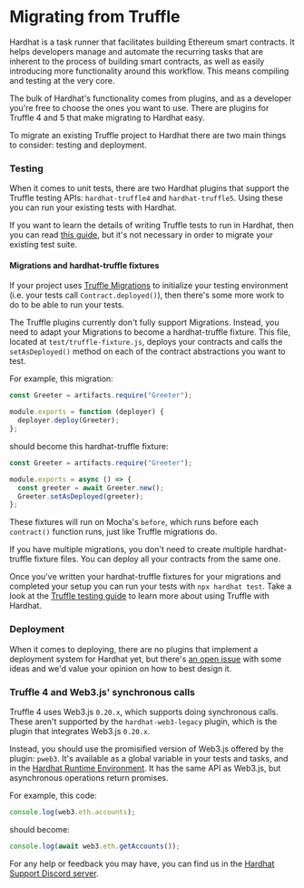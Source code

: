 # Migrating from Truffle

Hardhat is a task runner that facilitates building Ethereum smart contracts. It helps developers manage and automate the recurring tasks that are inherent to the process of building smart contracts, as well as easily introducing more functionality around this workflow. This means compiling and testing at the very core.

The bulk of Hardhat's functionality comes from plugins, and as a developer you're free to choose the ones you want to use. There are plugins for Truffle 4 and 5 that make migrating to Hardhat easy.



To migrate an existing Truffle project to Hardhat there are
two main things to consider: testing and deployment.

### Testing

When it comes to unit tests, there are two Hardhat plugins 
that support the Truffle testing APIs: `hardhat-truffle4` and `hardhat-truffle5`. 
Using these you can run your existing tests with Hardhat.

If you want to learn the details of writing Truffle tests to run in Hardhat, then you can read [this guide](./truffle-testing.md), but it's not necessary in order to migrate your existing test suite.

#### Migrations and hardhat-truffle fixtures

If your project uses [Truffle Migrations](https://www.trufflesuite.com/docs/truffle/getting-started/running-migrations) to initialize your testing environment (i.e. your tests call `Contract.deployed()`), then there's some more work to do to be able to run your tests.

The Truffle plugins currently don't fully support Migrations. Instead, you need to adapt your Migrations to become a hardhat-truffle fixture. This file, located at `test/truffle-fixture.js`, deploys your contracts and calls the `setAsDeployed()` method on each of the contract abstractions you want to test.

For example, this migration:

```js
const Greeter = artifacts.require("Greeter");

module.exports = function (deployer) {
  deployer.deploy(Greeter);
};
```

should become this hardhat-truffle fixture:

```js
const Greeter = artifacts.require("Greeter");

module.exports = async () => {
  const greeter = await Greeter.new();
  Greeter.setAsDeployed(greeter);
};
```

These fixtures will run on Mocha's `before`, which runs before each `contract()` function runs, just like Truffle migrations do.

If you have multiple migrations, you don't need to create multiple hardhat-truffle fixture files. You can deploy all your contracts from the same one.

Once you've written your hardhat-truffle fixtures for your migrations and completed your setup you can run your tests with `npx hardhat test`. Take a look at the [Truffle testing guide](/guides/truffle-testing.md) to learn more about using Truffle with Hardhat.

### Deployment

When it comes to deploying, there are no plugins that implement a deployment system for Hardhat yet, but there's [an open issue](https://github.com/nomiclabs/hardhat/issues/381) with some ideas and we'd value your opinion on how to best design it.

### Truffle 4 and Web3.js' synchronous calls

Truffle 4 uses Web3.js `0.20.x`, which supports doing synchronous calls. These aren't supported by the `hardhat-web3-legacy` plugin, which is the plugin that integrates Web3.js `0.20.x`.

Instead, you should use the promisified version of Web3.js offered by the plugin: `pweb3`. It's available as a global variable in your tests and tasks, and in the [Hardhat Runtime Environment](../advanced/hardhat-runtime-environment.md). It has the same API as Web3.js, but asynchronous operations return promises.

For example, this code:

```js
console.log(web3.eth.accounts);
```

should become:

```js
console.log(await web3.eth.getAccounts());
```

For any help or feedback you may have, you can find us in the [Hardhat Support Discord server](https://hardhat.org/discord).

